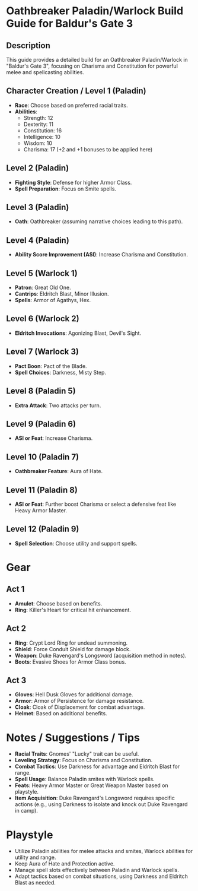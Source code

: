 ﻿# Oathbreaker Paladin/Warlock Build Guide for Baldur's Gate 3

## Description
This guide provides a detailed build for an Oathbreaker Paladin/Warlock in "Baldur's Gate 3", focusing on Charisma and Constitution for powerful melee and spellcasting abilities.

## Character Creation / Level 1 (Paladin)
- **Race**: Choose based on preferred racial traits.
- **Abilities**:
    - Strength: 12
    - Dexterity: 11
    - Constitution: 16
    - Intelligence: 10
    - Wisdom: 10
    - Charisma: 17 (+2 and +1 bonuses to be applied here)

## Level 2 (Paladin)
- **Fighting Style**: Defense for higher Armor Class.
- **Spell Preparation**: Focus on Smite spells.

## Level 3 (Paladin)
- **Oath**: Oathbreaker (assuming narrative choices leading to this path).

## Level 4 (Paladin)
- **Ability Score Improvement (ASI)**: Increase Charisma and Constitution.

## Level 5 (Warlock 1)
- **Patron**: Great Old One.
- **Cantrips**: Eldritch Blast, Minor Illusion.
- **Spells**: Armor of Agathys, Hex.

## Level 6 (Warlock 2)
- **Eldritch Invocations**: Agonizing Blast, Devil's Sight.

## Level 7 (Warlock 3)
- **Pact Boon**: Pact of the Blade.
- **Spell Choices**: Darkness, Misty Step.

## Level 8 (Paladin 5)
- **Extra Attack**: Two attacks per turn.

## Level 9 (Paladin 6)
- **ASI or Feat**: Increase Charisma.

## Level 10 (Paladin 7)
- **Oathbreaker Feature**: Aura of Hate.

## Level 11 (Paladin 8)
- **ASI or Feat**: Further boost Charisma or select a defensive feat like Heavy Armor Master.

## Level 12 (Paladin 9)
- **Spell Selection**: Choose utility and support spells.

# Gear

## Act 1
- **Amulet**: Choose based on benefits.
- **Ring**: Killer's Heart for critical hit enhancement.

## Act 2
- **Ring**: Crypt Lord Ring for undead summoning.
- **Shield**: Force Conduit Shield for damage block.
- **Weapon**: Duke Ravengard's Longsword (acquisition method in notes).
- **Boots**: Evasive Shoes for Armor Class bonus.

## Act 3
- **Gloves**: Hell Dusk Gloves for additional damage.
- **Armor**: Armor of Persistence for damage resistance.
- **Cloak**: Cloak of Displacement for combat advantage.
- **Helmet**: Based on additional benefits.

# Notes / Suggestions / Tips
- **Racial Traits**: Gnomes' "Lucky" trait can be useful.
- **Leveling Strategy**: Focus on Charisma and Constitution.
- **Combat Tactics**: Use Darkness for advantage and Eldritch Blast for range.
- **Spell Usage**: Balance Paladin smites with Warlock spells.
- **Feats**: Heavy Armor Master or Great Weapon Master based on playstyle.
- **Item Acquisition**: Duke Ravengard's Longsword requires specific actions (e.g., using Darkness to isolate and knock out Duke Ravengard in camp).

# Playstyle
- Utilize Paladin abilities for melee attacks and smites, Warlock abilities for utility and range.
- Keep Aura of Hate and Protection active.
- Manage spell slots effectively between Paladin and Warlock spells.
- Adapt tactics based on combat situations, using Darkness and Eldritch Blast as needed.
